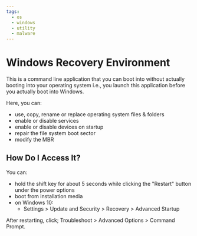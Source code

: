 ```yaml
---
tags:
  - os
  - windows
  - utility
  - malware
---
```

# Windows Recovery Environment

This is a command line application that you can boot into without actually booting into your operating system i.e., you launch this application before you actually boot into Windows.

Here, you can:

- use, copy, rename or replace operating system files & folders
- enable or disable services
- enable or disable devices on startup
- repair the file system boot sector
- modify the MBR

## How Do I Access It?

You can:

- hold the shift key for about 5 seconds while clicking the "Restart" button under the power options
- boot from installation media
- on Windows 10:
    - Settings > Update and Security > Recovery > Advanced Startup

After restarting, click; Troubleshoot > Advanced Options > Command Prompt.
